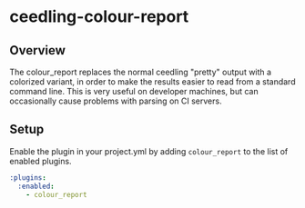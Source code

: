 ceedling-colour-report
======================

## Overview

The colour_report replaces the normal ceedling "pretty" output with
a colorized variant, in order to make the results easier to read from
a standard command line. This is very useful on developer machines, but
can occasionally cause problems with parsing on CI servers.

## Setup

Enable the plugin in your project.yml by adding `colour_report`
to the list of enabled plugins.

``` YAML
:plugins:
  :enabled:
    - colour_report
```
